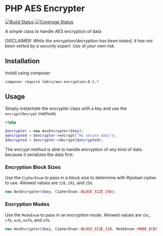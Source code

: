 # PHP AES Encrypter

[![Build Status](https://travis-ci.org/tebru/aes-encryption.svg?branch=master)](https://travis-ci.org/tebru/aes-encryption)
[![Coverage Status](https://coveralls.io/repos/tebru/aes-encryption/badge.svg?branch=master)](https://coveralls.io/r/tebru/aes-encryption?branch=master)

A simple class to handle AES encryption of data

*DISCLAIMER: While the encryption/decryption has been tested, it has not been vetted by a security expert.  Use at your own risk.*

## Installation

Install using composer

```
composer require tebru/aes-encryption:0.1.*
```

## Usage

Simply instantiate the encrypter class with a key and use the `encrypt`/`decrypt` methods

```php
<?php

$encrypter = new AesEncrypter($key);
$encrypted = $encrypter->encrypt('My secure data');
$decrypted = $encrypter->decrypt($encrypted);
```

The encrypt method is able to handle encryption of any kind of data because it serializes the data first.

### Encryption Block Sizes

Use the `CipherEnum` to pass in a block size to determine with Rijndael cipher to use.  Allowed values are `128`, `192`, and `256`.

```php
new AesEncrypter($key, CipherEnum::BLOCK_SIZE_256);
```

### Encryption Modes

Use the `ModeEnum` to pass in an encryption mode.  Allowed values are `cbc`, `cfb`, `ecb`, `nofb`, and `ofb`.

```php
new AesEncrypter($key, CipherEnum::BLOCK_SIZE_128, ModeEnum::MODE_ECB);
```
